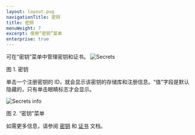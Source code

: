 ```yaml
---
layout: layout.pug
navigationTitle: 密钥
title: 密钥
menuWeight: 7
excerpt: 使用“密钥”菜单
enterprise: true
---
```


可在“密钥”菜单中管理密钥和证书。
![Secrets](/1.11/img/secrets-ee.png)

图 1. 密钥

单击一个注册密钥的 ID，就会显示该密钥的存储库和注册信息。“值”字段是默认隐藏的，只有单击眼睛标志才会显示。

![Secrets info](/1.11/img/secrets-tab.png)

图 2. “密钥”菜单

如需更多信息，请参阅 [密钥](/1.11/security/ent/secrets/) 和 [证书](/1.11/security/ent/tls-ssl/) 文档。

